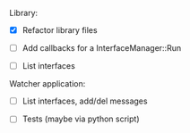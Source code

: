 Library:
- [x] Refactor library files
- [ ] Add callbacks for a InterfaceManager::Run
- [ ] List interfaces


Watcher application:
- [ ] List interfaces, add/del messages
- [ ] Tests (maybe via python script)

